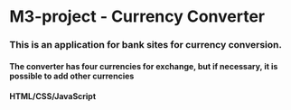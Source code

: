 # M3-project - Currency Converter
### This is an application for bank sites for currency conversion.
#### The converter has four currencies for exchange, but if necessary, it is possible to add other currencies
#### HTML/CSS/JavaScript
